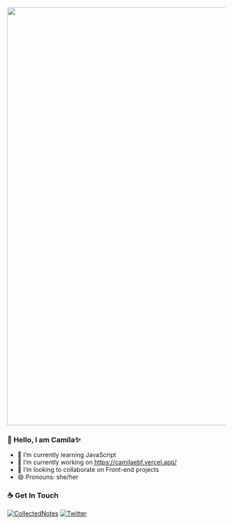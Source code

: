 <img align='center' src="https://66.media.tumblr.com/4c8868fd3fb15889f147d2276e0c2434/tumblr_o474onC4BM1rkdn3ko1_400.gif" width="963">

### 👋 Hello, I am Camila✨

- 🌱 I’m currently learning JavaScript 
- 🔭 I’m currently working on https://camilaebf.vercel.app/
- 👯 I’m looking to collaborate on Front-end projects
- 😄 Pronouns: she/her

### ☕ Get In Touch
[![CollectedNotes](https://img.shields.io/badge/CollectedNotes-CollectedNotes-lightgrey)](https://camilaebf.xyx)
[![Twitter](https://img.shields.io/badge/-Twitter-blue?style=flat&logo=Twitter&logoColor=white)](https://twitter.com/Cami__BF)


